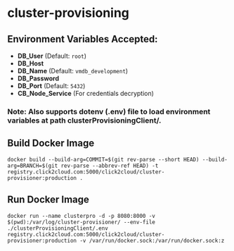 # cluster-provisioning

## Environment Variables Accepted:
- **DB_User** (Default: `root`)
- **DB_Host**
- **DB_Name** (Default: `vmdb_development`)
- **DB_Password**
- **DB_Port** (Default: `5432`)
- **CB_Node_Service** (For credentials decryption)

### Note: Also supports dotenv (.env) file to load environment variables at path clusterProvisioningClient/.

## Build Docker Image
```
docker build --build-arg=COMMIT=$(git rev-parse --short HEAD) --build-arg=BRANCH=$(git rev-parse --abbrev-ref HEAD) -t registry.click2cloud.com:5000/click2cloud/cluster-provisioner:production .
```
## Run Docker Image
```
docker run --name clusterpro -d -p 8080:8000 -v $(pwd):/var/log/cluster-provisioner/ --env-file ./clusterProvisioningClient/.env registry.click2cloud.com:5000/click2cloud/cluster-provisioner:production -v /var/run/docker.sock:/var/run/docker.sock:z
```